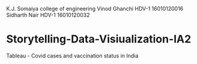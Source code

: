K.J. Somaiya college of engineering
Vinod Ghanchi HDV-1 16010120016
Sidharth Nair HDV-1 16010120032
# Storytelling-Data-Visiualization-IA2
Tableau - Covid cases and vaccination status in India
